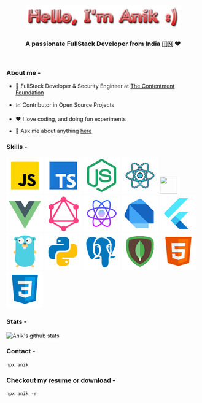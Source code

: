 <p align="center"><a href="https://github.com/anik-ghosh-au7"><img width="80%" src="./assets/hello-text.png" /></a></p>

### <p align="center">A passionate FullStack Developer from India 🇮🇳 ❤️</p>

<br />

### About me -

- 💼 FullStack Developer & Security Engineer at [The Contentment Foundation](https://contentment.org/team/Anik)

- 📈 Contributor in Open Source Projects

- ❤️ I love coding, and doing fun experiments

- 💬 Ask me about anything [here](https://github.com/anik-ghosh-au7/anik-ghosh-au7/issues)

### Skills -

<p float="left">
    <img src="./assets/javascript.svg" />
    <img src="./assets/typescript.svg" />
    <img src="./assets/node-js.svg" />
    <img src="./assets/react-js.svg" />
    <img height=45 width=45 src="https://assets.vercel.com/image/upload/v1607554385/repositories/next-js/next-logo.png" />
    <img src="./assets/vue-js.svg" />
    <img src="./assets/graphql.svg" />
    <img src="./assets/react-native.svg" />
    <img src="./assets/dart.svg" />
    <img src="./assets/flutter.svg" />
    <img src="./assets/go-lang.svg" />
    <img src="./assets/python.svg" />
    <img src="./assets/postgres-sql.svg" />
    <img src="./assets/mongo-db.svg" />
    <img src="./assets/html.svg" />
    <img src="./assets/css.svg" />
</p>

### Stats -

<img align="center" src="https://github-readme-stats.vercel.app/api?username=anik-ghosh-au7&hide=stars&show_icons=true&include_all_commits=true&hide_border=true&count_private=true&show_icons=true&theme=onedark" alt="Anik's github stats" />

### Contact -

    npx anik

### Checkout my [resume](https://github.com/anik-ghosh-au7/anik-ghosh-au7/blob/main/assets/resume.pdf) or download -

    npx anik -r
